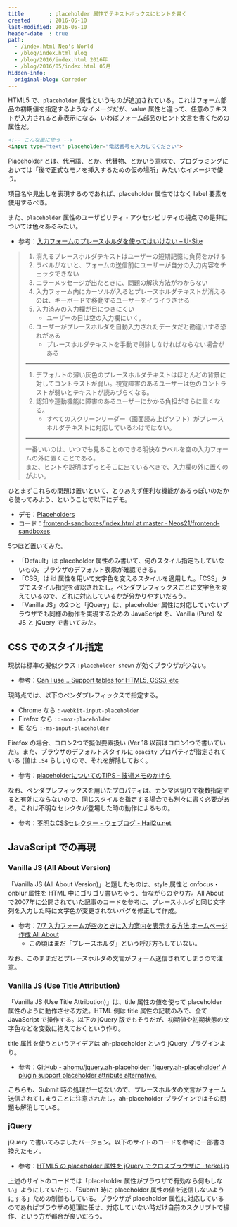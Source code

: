 ```yaml
---
title        : placeholder 属性でテキストボックスにヒントを書く
created      : 2016-05-10
last-modified: 2016-05-10
header-date  : true
path:
  - /index.html Neo's World
  - /blog/index.html Blog
  - /blog/2016/index.html 2016年
  - /blog/2016/05/index.html 05月
hidden-info:
  original-blog: Corredor
---
```


HTML5 で、`placeholder` 属性というものが追加されている。これはフォーム部品の初期値を指定するようなイメージだが、value 属性と違って、任意のテキストが入力されると非表示になる、いわばフォーム部品のヒント文言を書くための属性だ。

```html
<!-- こんな風に使う -->
<input type="text" placeholder="電話番号を入力してください">
```

Placeholder とは、代用語、とか、代替物、とかいう意味で、プログラミングにおいては「後で正式なモノを挿入するための仮の場所」みたいなイメージで使う。

項目名や見出しを表現するのであれば、placeholder 属性ではなく label 要素を使用するべき。

また、`placeholder` 属性のユーザビリティ・アクセシビリティの視点での是非については色々あるみたい。

- 参考：[入力フォームのプレースホルダを使ってはいけない – U-Site](http://u-site.jp/alertbox/form-design-placeholders)

> 1. 消えるプレースホルダテキストはユーザーの短期記憶に負荷をかける
> 2. ラベルがないと、フォームの送信前にユーザーが自分の入力内容をチェックできない
> 3. エラーメッセージが出たときに、問題の解決方法がわからない
> 4. 入力フォーム内にカーソルが入るとプレースホルダテキストが消えるのは、キーボードで移動するユーザーをイライラさせる
> 5. 入力済みの入力欄が目につきにくい
>     - ユーザーの目は空の入力欄にいく。
> 6. ユーザーがプレースホルダを自動入力されたデータだと勘違いする恐れがある
>     - プレースホルダテキストを手動で削除しなければならない場合がある
> 
> ---
> 
> 1. デフォルトの薄い灰色のプレースホルダテキストはほとんどの背景に対してコントラストが弱い。視覚障害のあるユーザーは色のコントラストが弱いとテキストが読みづらくなる。
> 2. 認知や運動機能に障害のあるユーザーにかかる負担がさらに重くなる。
>     - すべてのスクリーンリーダー（画面読み上げソフト）がプレースホルダテキストに対応しているわけではない。
> 
> ---
> 
> 一番いいのは、いつでも見ることのできる明快なラベルを空の入力フォームの外に置くことである。  
> また、ヒントや説明はずっとそこに出ているべきで、入力欄の外に置くのがよい。

ひとまずこれらの問題は置いといて、とりあえず便利な機能があるっぽいのだから使ってみよう、ということで以下にデモ。

- デモ：[Placeholders](https://neos21.github.io/frontend-sandboxes/placeholders/index.html)
- コード：[frontend-sandboxes/index.html at master · Neos21/frontend-sandboxes](https://github.com/neos21/frontend-sandboxes/blob/master/placeholders/index.html)

5つほど置いてみた。

- 「Default」は placeholder 属性のみ書いて、何のスタイル指定もしていないもの。ブラウザのデフォルト表示が確認できる。
- 「CSS」は id 属性を用いて文字色を変えるスタイルを適用した。「CSS」タブでスタイル指定を確認されたし。ベンダプレフィックスごとに文字色を変えているので、どれに対応しているかが分かりやすいだろう。
- 「Vanilla JS」の2つと「jQuery」は、placeholder 属性に対応していないブラウザでも同様の動作を実現するための JavaScript を、Vanilla (Pure) な JS と jQuery で書いてみた。

## CSS でのスタイル指定

現状は標準の擬似クラス `:placeholder-shown` が効くブラウザが少ない。

- 参考：[Can I use... Support tables for HTML5, CSS3, etc](http://caniuse.com/#search=placeholder-shown)

現時点では、以下のベンダプレフィックスで指定する。

- Chrome なら `:-webkit-input-placeholder`
- Firefox なら `::-moz-placeholder`
- IE なら `:-ms-input-placeholder`

Firefox の場合、コロン2つで擬似要素扱い (Ver 18 以前はコロン1つで書いていた)。また、ブラウザのデフォルトスタイルに `opacity` プロパティが指定されている (値は `.54` らしい) ので、それを解除しておく。

- 参考：[placeholderについてのTIPS - 技術メモのかけら](http://eichisanden.hateblo.jp/entry/2014/07/22/131508)

なお、ベンダプレフィックスを用いたプロパティは、カンマ区切りで複数指定すると有効にならないので、同じスタイルを指定する場合でも別々に書く必要がある。これは不明なセレクタが登場した時の動作によるもの。

- 参考：[不明なCSSセレクター - ウェブログ - Hail2u.net](https://hail2u.net/blog/webdesign/unknown-css-selector.html)

## JavaScript での再現

### Vanilla JS (All About Version)

「Vanilla JS (All About Version)」と題したものは、style 属性と onfocus・onblur 属性を HTML 中にゴリゴリ書いちゃう、昔ながらのやり方。All About で2007年に公開されていた記事のコードを参考に、プレースホルダと同じ文字列を入力した時に文字色が変更されないバグを修正して作成。

- 参考：[7/7 入力フォームが空のときに入力案内を表示する方法 ホームページ作成 All About](http://allabout.co.jp/gm/gc/23942/7/)
  - この頃はまだ「プレースホルダ」という呼び方もしていない。

なお、このままだとプレースホルダの文言がフォーム送信されてしまうので注意。

### Vanilla JS (Use Title Attribution)

「Vanilla JS (Use Title Attribution)」は、title 属性の値を使って placeholder 属性のように動作させる方法。HTML 側は title 属性の記載のみで、全て JavaScript で操作する。以下の jQuery 版でもそうだが、初期値や初期状態の文字色などを変数に抱えておくという作り。

title 属性を使うというアイデアは ah-placeholder という jQuery プラグインより。

- 参考：[GitHub - ahomu/jquery.ah-placeholder: 'jquery.ah-placeholder' A plugin support placeholder attribute alternative.](https://github.com/ahomu/jquery.ah-placeholder)

こちらも、Submit 時の処理が一切ないので、プレースホルダの文言がフォーム送信されてしまうことに注意されたし。ah-placeholder プラグインではその問題も解消している。

### jQuery

jQuery で書いてみましたバージョン。以下のサイトのコードを参考に一部書き換えたモノ。

- 参考：[HTML5 の placeholder 属性を jQuery でクロスブラウザに · terkel.jp](http://terkel.jp/archives/2010/07/html5-placeholder-fix-with-jquery/)

上述のサイトのコードでは「placeholder 属性がブラウザで有効なら何もしない」ようにしていたり、「Submit 時に placeholder 属性の値を送信しないようにする」ための制御もしている。ブラウザが placeholder 属性に対応しているのであればブラウザの処理に任せ、対応していない時だけ自前のスクリプトで操作、という方が都合が良いだろう。
